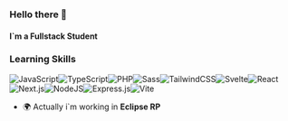 ### Hello there 👋

#### I`m a Fullstack Student 

### Learning Skills
![JavaScript](https://img.shields.io/badge/JavaScript-F7DF1E?logo=javascript&logoColor=000)![TypeScript](https://img.shields.io/badge/TypeScript-3178C6?logo=typescript&logoColor=fff)![PHP](https://img.shields.io/badge/php-%23777BB4.svg?&logo=php&logoColor=white)![Sass](https://img.shields.io/badge/Sass-C69?logo=sass&logoColor=fff)![TailwindCSS](https://img.shields.io/badge/Tailwind%20CSS-%2338B2AC.svg?logo=tailwind-css&logoColor=white)![Svelte](https://img.shields.io/badge/Svelte-%23f1413d.svg?logo=svelte&logoColor=white)![React](https://img.shields.io/badge/React-%2320232a.svg?logo=react&logoColor=%2361DAFB)![Next.js](https://img.shields.io/badge/Next.js-black?logo=next.js&logoColor=white)![NodeJS](https://img.shields.io/badge/Node.js-6DA55F?logo=node.js&logoColor=white)![Express.js](https://img.shields.io/badge/Express.js-%23404d59.svg?logo=express&logoColor=%2361DAFB)![Vite](https://img.shields.io/badge/Vite-646CFF?logo=vite&logoColor=fff)

- 🌍 Actually i`m working in **Eclipse RP**


